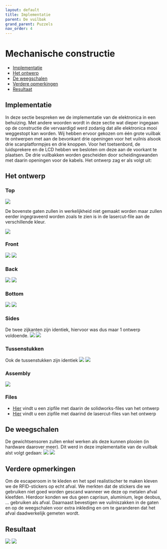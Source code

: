 ```yaml
---
layout: default
title: Implementatie
parent: De vuilbak
grand_parent: Puzzels
nav_order: 4
---
```

# Mechanische constructie

- [Implementatie](#implementatie)
- [Het ontwerp](#het-ontwerp)
- [De weegschalen](#de-weegschalen)
- [Verdere opmerkingen](#verdere-opmerkingen)
- [Resultaat ](#resultaat)

## Implementatie

In deze sectie bespreken we de implementatie van de elektronica in een behuizing.
Met andere woorden wordt in deze sectie wat dieper ingegaan op de constructie die vervaardigd werd zodanig dat alle elektronica mooi weggestopt kan worden.
Wij hebben ervoor gekozen om één grote vuilbak te ontwerpen met aan de bevonkant drie openingen voor het vuilnis alsook drie scanplatformpjes en drie knoppen.
Voor het toetsenbord, de luidsprekere en de LCD hebben we besloten om deze aan de voorkant te plaatsen.
De drie vuilbakken worden gescheiden door scheidingswanden met daarin openingen voor de kabels.
Het ontwerp zag er als volgt uit:

## Het ontwerp

### Top
![](Top_solidworks.jpg)

De bovenste gaten zullen in werkelijkheid niet gemaakt worden maar zullen eerder ingegraveerd worden zoals te zien is in de lasercut-file aan de verschillende kleur.

![](top_lasercut.jpg)
### Front
![](Front_solidworks.jpg)
![](Front_lasercut.jpg)
### Back
![](Back_solidworks.jpg)
![](Back_lasercut.jpg)
### Bottom
![](Bottom_solidworks.jpg)
![](Back_lasercut.jpg)
### Sides
De twee zijkanten zijn identiek, hiervoor was dus maar 1 ontwerp voldoende.
![](Sides_solidworks.jpg)
![](Sides_lasercut.jpg)
### Tussenstukken
Ook de tussenstukken zijn identiek
![](Tussenstuk_solidworks.jpg)
![](Tussenstuk_lasercut.jpg)
### Assembly
![](Assembly.jpg)

### Files

- [Hier](solidworks_files.zip) vindt u een zipfile met daarin de solidworks-files van het ontwerp
- [Hier](lasercut_files.zip) vindt u een zipfile met daarind de lasercut-files van het ontwerp

## De weegschalen

De gewichtsensoren zullen enkel werken als deze kunnen plooien (in hardware daarover meer).
Dit werd in deze implementaitie van de vuilbak alst volgt gedaan:
![](weegschaal1.jpg)
![](weegschaal2.jpg)

## Verdere opmerkingen

Om de escaperoom in te kleden en het spel realistischer te maken kleven we de RFID-stickers op echt afval. We merkten dat de stickers die we gebruiken niet goed worden gescand wanneer we deze op metalen afval kleefden. Hierdoor konden we dus geen caprisun, aluminium, lege deobus, ... gebruiken als afval.
Daarnaast bevestigen we vuilniszakken in de gaten en op de weegschalen voor extra inkleding en om te garanderen dat het afval daadwerkelijk gemeten wordt.

## Resultaat

![](Frontvuilbak.jpg)
![](Voorkantvuilbak.jpg)




